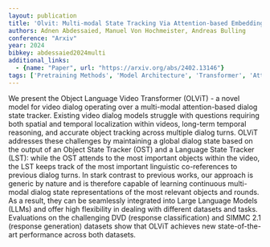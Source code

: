 ```yaml
---
layout: publication
title: 'Olvit: Multi-modal State Tracking Via Attention-based Embeddings For Video-grounded Dialog'
authors: Adnen Abdessaied, Manuel Von Hochmeister, Andreas Bulling
conference: "Arxiv"
year: 2024
bibkey: abdessaied2024multi
additional_links:
  - {name: "Paper", url: "https://arxiv.org/abs/2402.13146"}
tags: ['Pretraining Methods', 'Model Architecture', 'Transformer', 'Attention Mechanism']
---
```

We present the Object Language Video Transformer (OLViT) - a novel model for
video dialog operating over a multi-modal attention-based dialog state tracker.
Existing video dialog models struggle with questions requiring both spatial and
temporal localization within videos, long-term temporal reasoning, and accurate
object tracking across multiple dialog turns. OLViT addresses these challenges
by maintaining a global dialog state based on the output of an Object State
Tracker (OST) and a Language State Tracker (LST): while the OST attends to the
most important objects within the video, the LST keeps track of the most
important linguistic co-references to previous dialog turns. In stark contrast
to previous works, our approach is generic by nature and is therefore capable
of learning continuous multi-modal dialog state representations of the most
relevant objects and rounds. As a result, they can be seamlessly integrated
into Large Language Models (LLMs) and offer high flexibility in dealing with
different datasets and tasks. Evaluations on the challenging DVD (response
classification) and SIMMC 2.1 (response generation) datasets show that OLViT
achieves new state-of-the-art performance across both datasets.
